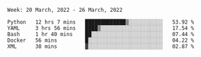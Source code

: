 <!--START_SECTION:waka-->
```text
Week: 20 March, 2022 - 26 March, 2022

Python   12 hrs 7 mins   █████████████▒░░░░░░░░░░░   53.92 % 
YAML     3 hrs 56 mins   ████▒░░░░░░░░░░░░░░░░░░░░   17.54 % 
Bash     1 hr 40 mins    ██░░░░░░░░░░░░░░░░░░░░░░░   07.44 % 
Docker   56 mins         █░░░░░░░░░░░░░░░░░░░░░░░░   04.22 % 
XML      38 mins         ▓░░░░░░░░░░░░░░░░░░░░░░░░   02.87 % 
```
<!--END_SECTION:waka-->
